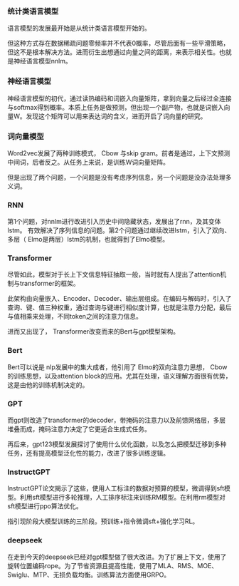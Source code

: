 ### 统计类语言模型
语言模型的发展最开始是从统计类语言模型开始的。

但这种方式存在数据稀疏问题零频率并不代表0概率，尽管后面有一些平滑策略，但这不是根本解决方法。进而衍生出想通过向量之间的距离，来表示相关性。也就是神经语言模型nnlm。

### 神经语言模型
神经语言模型的初代，通过读热编码和词嵌入向量矩阵，拿到向量之后经过全连接与softmax得到概率。本质上任务是做预测，但出现一个副产物，也就是词嵌入向量W。发现这个矩阵可以用来表达词的含义，进而开启了词向量的研究。

### 词向量模型
Word2vec发展了两种训练模式， Cbow 与skip gram。前者是通过，上下文预测中间词，后者反之。从任务上来说，是训练W词向量矩阵。

但是出现了两个问题，一个问题是没有考虑序列信息，另一个问题是没办法处理多义词。

### RNN
第1个问题，对nnlm进行改进引入历史中间隐藏状态，发展出了rnn，及其变体lstm。
有效解决了序列信息的问题。第2个问题通过继续改进lstm，引入了双向、多层（ Elmo是两层）lstm的机制，也就得到了Elmo模型。

### Transformer
尽管如此，模型对于长上下文信息特征抽取一般，当时就有人提出了attention机制与transformer的框架。

此架构由向量嵌入、Encoder、Decoder、输出层组成。在编码与解码时，引入了查询、键、值三种权重，通过查询与键进行相似度计算，也就是注意力分配，最后与值相乘来处理，不同token之间的注意力信息。

进而又出现了， Transformer改变而来的Bert与gpt模型架构。 
### Bert
Bert可以说是 nlp发展中的集大成者，他引用了 Elmo的双向注意力思想， Cbow的训练思想，以及attention block的应用。尤其在处理，语义理解方面很有优势，这是由他的训练机制决定的。
### GPT
而gpt则改造了transformer的decoder，带掩码的注意力以及前馈网络层，多层堆叠而成，掩码注意力决定了它更适合生成式任务。

再后来，gpt123模型发展探讨了使用什么优化函数，以及怎么把模型迁移到多种任务，还有提高模型泛化性的能力，改进了很多训练逻辑。

### InstructGPT
InstructGPT论文揭示了这些，使用人工标注的数据对预算的模型，微调得到sft模型。利用sft模型进行多轮推理，人工排序标注来训练RM模型。在利用rm模型对sft模型进行ppo算法优化。

指引现阶段大模型训练的三阶段。预训练+指令微调sft+强化学习RL。

### deepseek
在走到今天的deepseek已经对gpt模型做了很大改进。为了扩展上下文，使用了旋转位置编码rope。为了节省资源且提高性能，使用了MLA、RMS、MOE、 Swiglu、MTP、无损负载均衡。训练算法方面使用GRPO。